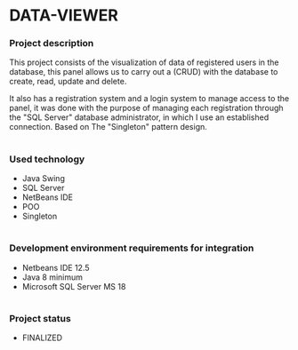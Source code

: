 # **DATA-VIEWER**

### **Project description**

This project consists of the visualization of data of registered users in the database, this panel allows us to carry out a (CRUD) with the database to create, read, update and delete.

It also has a registration system and a login system to manage access to the panel, it was done with the purpose of managing each registration through the "SQL Server" database administrator, in which I use an established connection. Based on The "Singleton" pattern design.

#

### **Used technology**

- Java Swing
- SQL Server
- NetBeans IDE
- POO
- Singleton

#

### **Development environment requirements for integration**

- Netbeans IDE 12.5
- Java 8 minimum
- Microsoft SQL Server MS 18

#

### **Project status**

- FINALIZED



